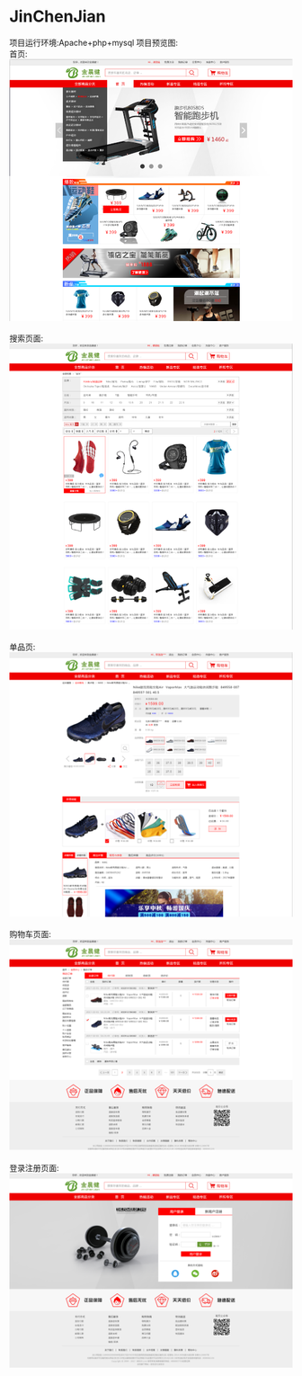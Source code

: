 # JinChenJian
项目运行环境:Apache+php+mysql
项目预览图:
</br>首页:</br>
<img width="650" src="https://github.com/NereusLee/JinChenJian/blob/master/readme/entry.png"/></br>
</br>搜索页面:</br>
<img width="650" src="https://github.com/NereusLee/JinChenJian/blob/master/readme/search.png"/></br>
</br>单品页:</br>
<img width="650" src="https://github.com/NereusLee/JinChenJian/blob/master/readme/danpin.png"/></br>
</br>购物车页面:</br>
<img width="650" src="https://github.com/NereusLee/JinChenJian/blob/master/readme/shoplist.png"/></br>
</br>登录注册页面:</br>
<img width="650" src="https://github.com/NereusLee/JinChenJian/blob/master/readme/register.png"/></br>
